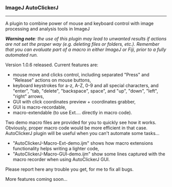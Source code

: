 ### **ImageJ AutoClickerJ**
-------------------------------------------
A plugin to combine power of mouse and keyboard control with image processing and analysis tools in ImageJ

*__Warning note__: the use of this plugin may lead to unwanted results if actions are not set the proper way (e.g. deleting files or folders, etc.).
Remember that you can evaluate part of a macro in either ImageJ or Fiji, prior to a fully automated run.*

Version 1.0.6 released. 
Current features are:
- mouse move and clicks control, including separated "Press" and "Release" actions on mouse buttons,
- keyboard keystrokes for a-z, A-Z, 0-9 and all special characters, and "enter", "tab, "delete", "backspace", space", and "up", "down", "left", "right" arrows,
- GUI with click coordinates preview + coordinates grabber,
- GUI is macro-recordable,
- macro-extendable (to use Ext.<Action>... directly in macro code).

Two demo macro files are provided for you to quickly see how it works. Obviously, proper macro code would be more efficient in that case. AutoClickerJ plugin will be useful when you can't automate some tasks...
- "AutoClickerJ-Macro-Ext-demo.ijm" shows how macro extensions functionality helps writing a lighter code,
- "AutoClickerJ-Macro-GUI-demo.ijm" show some lines captured with the macro recorder when using AutoClickerJ GUI.

Please report here any trouble you get, for me to fix all bugs.

More features coming soon...
